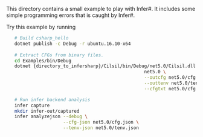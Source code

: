 This directory contains a small example to play with Infer#. It includes some simple programming errors 
that is caught by Infer#.

Try this example by running
   ```bash
      # Build csharp_hello
      dotnet publish -c Debug -r ubuntu.16.10-x64
      
      # Extract CFGs from binary files.
      cd Examples/bin/Debug
      dotnet {directory_to_infersharp}/Cilsil/bin/Debug/net5.0/Cilsil.dll translate \
                                                      net5.0 \
                                                      --outcfg net5.0/cfg.json \
                                                      --outtenv net5.0/tenv.json \
                                                      --cfgtxt net5.0/cfg.txt

      # Run infer backend analysis
      infer capture
      mkdir infer-out/captured
      infer analyzejson --debug \
                        --cfg-json net5.0/cfg.json \
                        --tenv-json net5.0/tenv.json
   ```